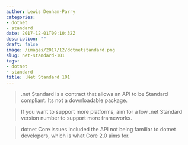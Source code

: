 ```yaml
---
author: Lewis Denham-Parry
categories:
- dotnet
- standard
date: 2017-12-01T09:10:32Z
description: ""
draft: false
image: /images/2017/12/dotnetstandard.png
slug: net-standard-101
tags:
- dotnet
- standard
title: .Net Standard 101
---
```


> .net Standard is a contract that allows an API to be Standard compliant.  Its not a downloadable package.

> If you want to support more platforms, aim for a low .net Standard version number to support more frameworks.

> dotnet Core issues included the API not being familiar to dotnet developers, which is what Core 2.0 aims for.